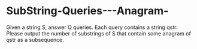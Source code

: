 # SubString-Queries---Anagram-
Given a string S, answer Q queries. Each query contains a string qstr. Please output the number of substrings of S that contain some anagram of qstr as a subsequence.
